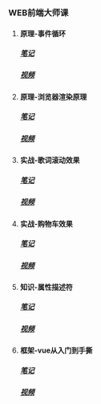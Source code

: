 ### WEB前端大师课

1. #### 原理-事件循环

    ##### [笔记](./01.%20原理-事件循环/课件.md)

    ##### [视频](https://www.youtube.com/watch?v=QaL1tvXnrn8)

2. #### 原理-浏览器渲染原理

    ##### [笔记](./02.%20原理-浏览器是如何工作的/课堂%20ppt.pdf)

    ##### [视频](https://www.youtube.com/watch?v=nYXNPMfpu68&t=67s)

3. ####  实战-歌词滚动效果

    ##### [笔记](./03.%20实战-歌词滚动效果/课堂代码/index.html)

    ##### [视频](https://www.youtube.com/watch?v=MP2Rb5de200)

4. #### 实战-购物车效果

    ##### [笔记](./04.%20实战-购物车效果/课堂代码/index.html)

    ##### [视频](https://www.youtube.com/watch?v=MUr1ud_3vjg&t=15s)

5. #### 知识-属性描述符

    ##### [笔记](./05.%20知识-属性描述符/)

    ##### [视频](https://www.youtube.com/watch?v=QHVVjlfQ97I)

6. #### 框架-vue从入门到手撕

    ##### [笔记](./06.%20框架-vue%20从入门到手撕/demo1/index.html)

    ##### [视频](https://www.youtube.com/watch?v=ZZM9qE7hyyo)